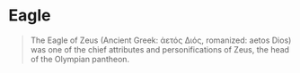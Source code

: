 # Eagle

> The Eagle of Zeus (Ancient Greek: ἀετός Διός, romanized: aetos Dios) was one of the chief attributes and personifications of Zeus, the head of the Olympian pantheon.




